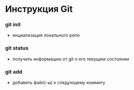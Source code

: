 # Инструкция Git

### git init

- инциализация локального репо

### git status

- получить информацию от git о его текущем состоянии

### git add

- добавить файл(-ы) к следующему коммиту

